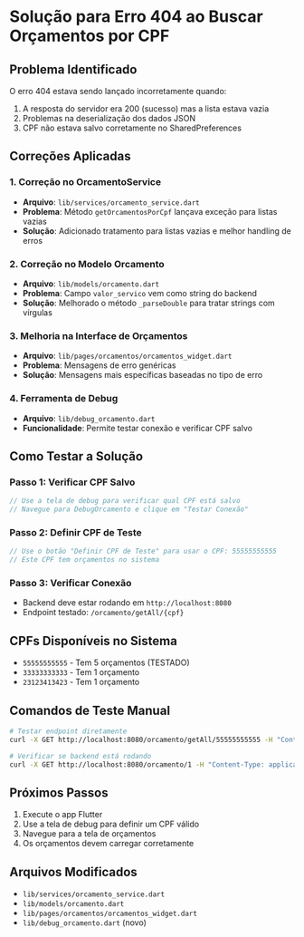 # Solução para Erro 404 ao Buscar Orçamentos por CPF

## Problema Identificado
O erro 404 estava sendo lançado incorretamente quando:
1. A resposta do servidor era 200 (sucesso) mas a lista estava vazia
2. Problemas na deserialização dos dados JSON
3. CPF não estava salvo corretamente no SharedPreferences

## Correções Aplicadas

### 1. Correção no OrcamentoService
- **Arquivo**: `lib/services/orcamento_service.dart`
- **Problema**: Método `getOrcamentosPorCpf` lançava exceção para listas vazias
- **Solução**: Adicionado tratamento para listas vazias e melhor handling de erros

### 2. Correção no Modelo Orcamento
- **Arquivo**: `lib/models/orcamento.dart`
- **Problema**: Campo `valor_servico` vem como string do backend
- **Solução**: Melhorado o método `_parseDouble` para tratar strings com vírgulas

### 3. Melhoria na Interface de Orçamentos
- **Arquivo**: `lib/pages/orcamentos/orcamentos_widget.dart`
- **Problema**: Mensagens de erro genéricas
- **Solução**: Mensagens mais específicas baseadas no tipo de erro

### 4. Ferramenta de Debug
- **Arquivo**: `lib/debug_orcamento.dart`
- **Funcionalidade**: Permite testar conexão e verificar CPF salvo

## Como Testar a Solução

### Passo 1: Verificar CPF Salvo
```dart
// Use a tela de debug para verificar qual CPF está salvo
// Navegue para DebugOrcamento e clique em "Testar Conexão"
```

### Passo 2: Definir CPF de Teste
```dart
// Use o botão "Definir CPF de Teste" para usar o CPF: 55555555555
// Este CPF tem orçamentos no sistema
```

### Passo 3: Verificar Conexão
- Backend deve estar rodando em `http://localhost:8080`
- Endpoint testado: `/orcamento/getAll/{cpf}`

## CPFs Disponíveis no Sistema
- `55555555555` - Tem 5 orçamentos (TESTADO)
- `33333333333` - Tem 1 orçamento
- `23123413423` - Tem 1 orçamento

## Comandos de Teste Manual
```bash
# Testar endpoint diretamente
curl -X GET http://localhost:8080/orcamento/getAll/55555555555 -H "Content-Type: application/json"

# Verificar se backend está rodando
curl -X GET http://localhost:8080/orcamento/1 -H "Content-Type: application/json"
```

## Próximos Passos
1. Execute o app Flutter
2. Use a tela de debug para definir um CPF válido
3. Navegue para a tela de orçamentos
4. Os orçamentos devem carregar corretamente

## Arquivos Modificados
- `lib/services/orcamento_service.dart`
- `lib/models/orcamento.dart`
- `lib/pages/orcamentos/orcamentos_widget.dart`
- `lib/debug_orcamento.dart` (novo)